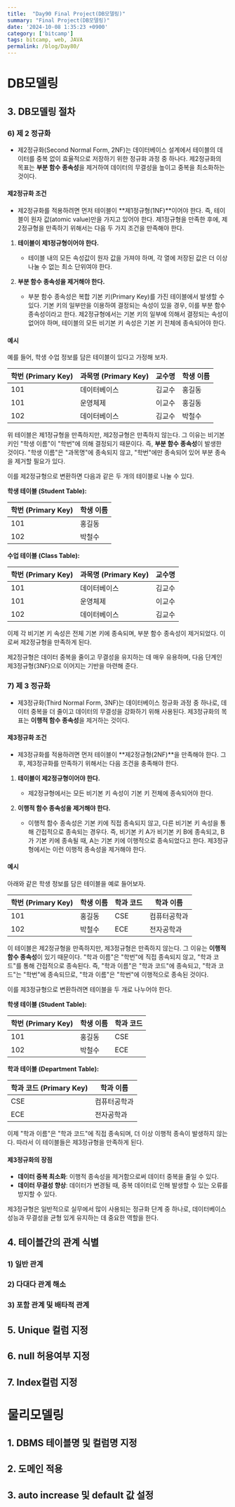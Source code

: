 ```yaml
---
title:  "Day90 Final Project(DB모델링)"
summary: "Final Project(DB모델링)"
date: '2024-10-08 1:35:23 +0900'
category: ['bitcamp']
tags: bitcamp, web, JAVA
permalink: /blog/Day80/
---
```



# DB모델링
## 3. DB모델링 절차
### 6) 제 2 정규화
- 제2정규화(Second Normal Form, 2NF)는 데이터베이스 설계에서 테이블의 데이터를 중복 없이 효율적으로 저장하기 위한 정규화 과정 중 하나다. 제2정규화의 목표는 **부분 함수 종속성**을 제거하여 데이터의 무결성을 높이고 중복을 최소화하는 것이다.

#### 제2정규화 조건
- 제2정규화를 적용하려면 먼저 테이블이 **제1정규형(1NF)**이어야 한다. 즉, 테이블이 원자 값(atomic value)만을 가지고 있어야 한다. 제1정규형을 만족한 후에, 제2정규형을 만족하기 위해서는 다음 두 가지 조건을 만족해야 한다.

1. **테이블이 제1정규형이어야 한다.**
    - 테이블 내의 모든 속성값이 원자 값을 가져야 하며, 각 열에 저장된 값은 더 이상 나눌 수 없는 최소 단위여야 한다.

2. **부분 함수 종속성을 제거해야 한다.**
    - 부분 함수 종속성은 복합 기본 키(Primary Key)를 가진 테이블에서 발생할 수 있다. 기본 키의 일부만을 이용하여 결정되는 속성이 있을 경우, 이를 부분 함수 종속성이라고 한다. 제2정규형에서는 기본 키의 일부에 의해서 결정되는 속성이 없어야 하며, 테이블의 모든 비기본 키 속성은 기본 키 전체에 종속되어야 한다.

#### 예시
예를 들어, 학생 수업 정보를 담은 테이블이 있다고 가정해 보자.

| 학번 (Primary Key) | 과목명 (Primary Key) | 교수명 | 학생 이름 |
|------------------|------------------|---------|-----------|
| 101              | 데이터베이스       | 김교수    | 홍길동     |
| 101              | 운영체제           | 이교수    | 홍길동     |
| 102              | 데이터베이스       | 김교수    | 박철수     |

위 테이블은 제1정규형을 만족하지만, 제2정규형은 만족하지 않는다. 그 이유는 비기본 키인 "학생 이름"이 "학번"에 의해 결정되기 때문이다. 즉, **부분 함수 종속성**이 발생한 것이다. "학생 이름"은 "과목명"에 종속되지 않고, "학번"에만 종속되어 있어 부분 종속을 제거할 필요가 있다.

이를 제2정규형으로 변환하면 다음과 같은 두 개의 테이블로 나눌 수 있다.

**학생 테이블 (Student Table):**

| 학번 (Primary Key) | 학생 이름 |
|------------------|-----------|
| 101              | 홍길동     |
| 102              | 박철수     |

**수업 테이블 (Class Table):**

| 학번 (Primary Key) | 과목명 (Primary Key) | 교수명 |
|------------------|------------------|---------|
| 101              | 데이터베이스       | 김교수    |
| 101              | 운영체제           | 이교수    |
| 102              | 데이터베이스       | 김교수    |

이제 각 비기본 키 속성은 전체 기본 키에 종속되며, 부분 함수 종속성이 제거되었다. 이로써 제2정규형을 만족하게 된다.

제2정규형은 데이터 중복을 줄이고 무결성을 유지하는 데 매우 유용하며, 다음 단계인 제3정규형(3NF)으로 이어지는 기반을 마련해 준다.

### 7) 제 3 정규화
- 제3정규화(Third Normal Form, 3NF)는 데이터베이스 정규화 과정 중 하나로, 데이터 중복을 더 줄이고 데이터의 무결성을 강화하기 위해 사용된다. 제3정규화의 목표는 **이행적 함수 종속성**을 제거하는 것이다.

#### 제3정규화 조건
- 제3정규화를 적용하려면 먼저 테이블이 **제2정규형(2NF)**을 만족해야 한다. 그 후, 제3정규화를 만족하기 위해서는 다음 조건을 충족해야 한다.

1. **테이블이 제2정규형이어야 한다.**
   - 제2정규형에서는 모든 비기본 키 속성이 기본 키 전체에 종속되어야 한다.

2. **이행적 함수 종속성을 제거해야 한다.**
   - 이행적 함수 종속성은 기본 키에 직접 종속되지 않고, 다른 비기본 키 속성을 통해 간접적으로 종속되는 경우다. 즉, 비기본 키 A가 비기본 키 B에 종속되고, B가 기본 키에 종속될 때, A는 기본 키에 이행적으로 종속되었다고 한다. 제3정규형에서는 이런 이행적 종속성을 제거해야 한다.

#### 예시
아래와 같은 학생 정보를 담은 테이블을 예로 들어보자.

| 학번 (Primary Key) | 학생 이름 | 학과 코드 | 학과 이름 |
|------------------|-----------|----------|-----------|
| 101              | 홍길동     | CSE      | 컴퓨터공학과 |
| 102              | 박철수     | ECE      | 전자공학과  |

이 테이블은 제2정규형을 만족하지만, 제3정규형은 만족하지 않는다. 그 이유는 **이행적 함수 종속성**이 있기 때문이다. "학과 이름"은 "학번"에 직접 종속되지 않고, "학과 코드"를 통해 간접적으로 종속된다. 즉, "학과 이름"은 "학과 코드"에 종속되고, "학과 코드"는 "학번"에 종속되므로, "학과 이름"은 "학번"에 이행적으로 종속된 것이다.

이를 제3정규형으로 변환하려면 테이블을 두 개로 나누어야 한다.

**학생 테이블 (Student Table):**

| 학번 (Primary Key) | 학생 이름 | 학과 코드 |
|------------------|-----------|----------|
| 101              | 홍길동     | CSE      |
| 102              | 박철수     | ECE      |

**학과 테이블 (Department Table):**

| 학과 코드 (Primary Key) | 학과 이름 |
|-----------------------|-----------|
| CSE                   | 컴퓨터공학과 |
| ECE                   | 전자공학과  |

이제 "학과 이름"은 "학과 코드"에 직접 종속되며, 더 이상 이행적 종속이 발생하지 않는다. 따라서 이 테이블들은 제3정규형을 만족하게 된다.

#### 제3정규화의 장점
- **데이터 중복 최소화**: 이행적 종속성을 제거함으로써 데이터 중복을 줄일 수 있다.
- **데이터 무결성 향상**: 데이터가 변경될 때, 중복 데이터로 인해 발생할 수 있는 오류를 방지할 수 있다.

제3정규형은 일반적으로 실무에서 많이 사용되는 정규화 단계 중 하나로, 데이터베이스 성능과 무결성을 균형 있게 유지하는 데 중요한 역할을 한다.

## 4. 테이블간의 관계 식별
### 1) 일반 관계

### 2) 다대다 관계 해소

### 3) 포함 관계 및 배타적 관계

## 5. Unique 컬럼 지정
## 6. null 허용여부 지정
## 7. Index컬럼 지정

# 물리모델링
## 1. DBMS 테이블명 및 컬럼명 지정

## 2. 도메인 적용

## 3. auto increase 및 default 값 설정

